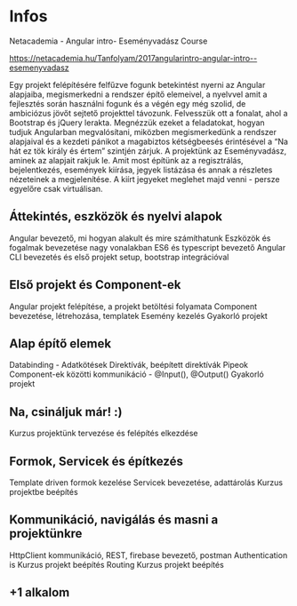 ﻿
# Infos
Netacademia - Angular intro- Eseményvadász Course 


https://netacademia.hu/Tanfolyam/2017angularintro-angular-intro--esemenyvadasz


Egy projekt felépítésére felfűzve fogunk betekintést nyerni az Angular alapjaiba, megismerkedni a rendszer építő elemeivel, a nyelvvel amit a fejlesztés során használni fogunk és a végén egy még szolid, de ambiciózus jövőt sejtető projekttel távozunk.
Felvesszük ott a fonalat, ahol a Bootstrap és jQuery lerakta. Megnézzük ezeket a feladatokat, hogyan tudjuk Angularban megvalósítani, miközben megismerkedünk a rendszer alapjaival és a kezdeti pánikot a magabiztos kétségbeesés érintésével a “Na hát ez tök király és értem” szintjén zárjuk.
A projektünk az Eseményvadász, aminek az alapjait rakjuk le. Amit most építünk az a regisztrálás, bejelentkezés, események kiírása, jegyek listázása és annak a részletes nézeteinek a megjelenítése. A kiírt jegyeket meglehet majd venni - persze egyelőre csak virtuálisan.

## Áttekintés, eszközök és nyelvi alapok
Angular bevezető, mi hogyan alakult és mire számíthatunk 
Eszközök és fogalmak bevezetése nagy vonalakban
ES6 és typescript bevezető
Angular CLI bevezetés és első projekt setup, bootstrap integrációval

## Első projekt és Component-ek
Angular projekt felépítése, a projekt betöltési folyamata
Component bevezetése, létrehozása, templatek
Esemény kezelés
Gyakorló projekt

## Alap építő elemek
Databinding - Adatkötések
Direktívák, beépített direktívák
Pipeok
Component-ek közötti kommunikáció - @Input(), @Output()
Gyakorló projekt

## Na, csináljuk már! :)
Kurzus projektünk tervezése és felépítés elkezdése

## Formok, Servicek és építkezés
Template driven formok kezelése
Servicek bevezetése, adattárolás
Kurzus projektbe beépítés

##  Kommunikáció, navigálás és masni a projektünkre
HttpClient kommunikáció, REST, firebase bevezető, postman
Authentication is
Kurzus projekt beépítés
Routing
Kurzus projekt beépítés

## +1 alkalom

